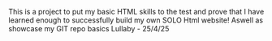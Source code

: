 This is a project to put my basic HTML skills to the test and prove that I have learned enough to successfully build my own SOLO Html website!
Aswell as showcase my GIT repo basics
Lullaby - 25/4/25
